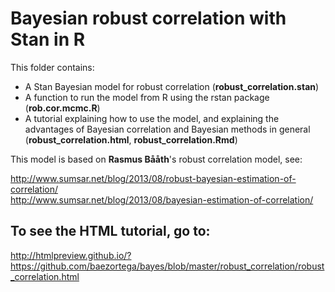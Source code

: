 Bayesian robust correlation with Stan in R
==========================================

This folder contains: 

* A Stan Bayesian model for robust correlation (__robust_correlation.stan__)
* A function to run the model from R using the rstan package (__rob.cor.mcmc.R__)
* A tutorial explaining how to use the model, and explaining the advantages of Bayesian correlation and Bayesian methods in general (__robust_correlation.html__, __robust_correlation.Rmd__)

This model is based on __Rasmus Bååth__'s robust correlation model, see:

http://www.sumsar.net/blog/2013/08/robust-bayesian-estimation-of-correlation/   
http://www.sumsar.net/blog/2013/08/bayesian-estimation-of-correlation/


To see the HTML tutorial, go to:
--------------------------------

http://htmlpreview.github.io/?https://github.com/baezortega/bayes/blob/master/robust_correlation/robust_correlation.html

